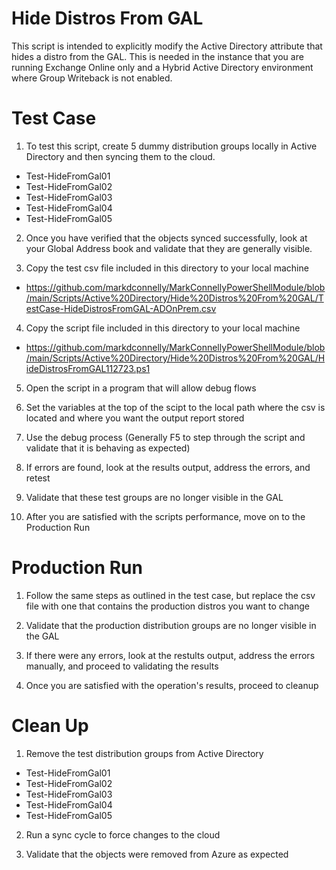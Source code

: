 # Hide Distros From GAL
This script is intended to explicitly modify the Active Directory attribute that hides a distro from the GAL. 
This is needed in the instance that you are running Exchange Online only and a Hybrid Active Directory environment where Group Writeback is not enabled.

# Test Case
1. To test this script, create 5 dummy distribution groups locally in Active Directory and then syncing them to the cloud. 
- Test-HideFromGal01
- Test-HideFromGal02
- Test-HideFromGal03
- Test-HideFromGal04
- Test-HideFromGal05

2. Once you have verified that the objects synced successfully, look at your Global Address book and validate that they are generally visible. 

3. Copy the test csv file included in this directory to your local machine
- https://github.com/markdconnelly/MarkConnellyPowerShellModule/blob/main/Scripts/Active%20Directory/Hide%20Distros%20From%20GAL/TestCase-HideDistrosFromGAL-ADOnPrem.csv

4. Copy the script file included in this directory to your local machine
- https://github.com/markdconnelly/MarkConnellyPowerShellModule/blob/main/Scripts/Active%20Directory/Hide%20Distros%20From%20GAL/HideDistrosFromGAL112723.ps1

5. Open the script in a program that will allow debug flows

6. Set the variables at the top of the scipt to the local path where the csv is located and where you want the output report stored

7. Use the debug process (Generally F5 to step through the script and validate that it is behaving as expected)

8. If errors are found, look at the results output, address the errors, and retest

9. Validate that these test groups are no longer visible in the GAL

10. After you are satisfied with the scripts performance, move on to the Production Run

# Production Run
1. Follow the same steps as outlined in the test case, but replace the csv file with one that contains the production distros you want to change

2. Validate that the production distribution groups are no longer visible in the GAL

3. If there were any errors, look at the restults output, address the errors manually, and proceed to validating the results

4. Once you are satisfied with the operation's results, proceed to cleanup

# Clean Up
1. Remove the test distribution groups from Active Directory
- Test-HideFromGal01
- Test-HideFromGal02
- Test-HideFromGal03
- Test-HideFromGal04
- Test-HideFromGal05

2. Run a sync cycle to force changes to the cloud

3. Validate that the objects were removed from Azure as expected 